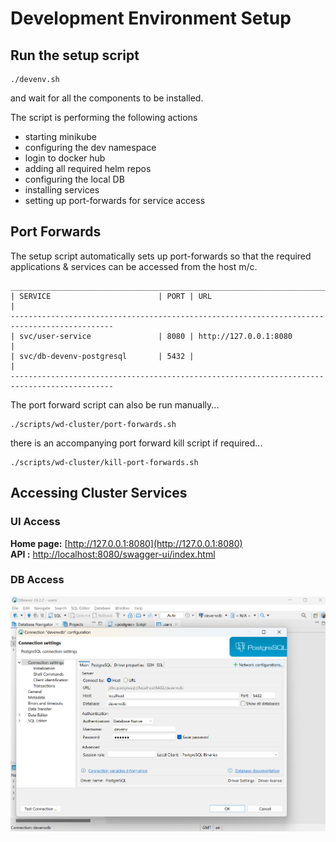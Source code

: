 # Development Environment Setup

## Run the setup script

```shell
./devenv.sh
```

and wait for all the components to be installed.

The script is performing the following actions

- starting minikube
- configuring the dev namespace
- login to docker hub
- adding all required helm repos
- configuring the local DB
- installing services
- setting up port-forwards for service access

## Port Forwards

The setup script automatically sets up port-forwards so that the required applications & services can be accessed from the host m/c.

```shell
_____________________________________________________________________________________________
| SERVICE                        | PORT | URL                                                |
---------------------------------------------------------------------------------------------
| svc/user-service               | 8080 | http://127.0.0.1:8080                              |
| svc/db-devenv-postgresql       | 5432 |                                                    |
---------------------------------------------------------------------------------------------
```

The port forward script can also be run manually...

```shell
./scripts/wd-cluster/port-forwards.sh
```

there is an accompanying port forward kill script if required...

```shell
./scripts/wd-cluster/kill-port-forwards.sh
```

## Accessing Cluster Services


### UI Access

**Home page:** [http://127.0.0.1:8080](http://127.0.0.1:8080)  
**API      :** [http://localhost:8080/swagger-ui/index.html](http://127.0.0.1:8080)

### DB Access

![Postgresql](/assets/images/postgres.png)


